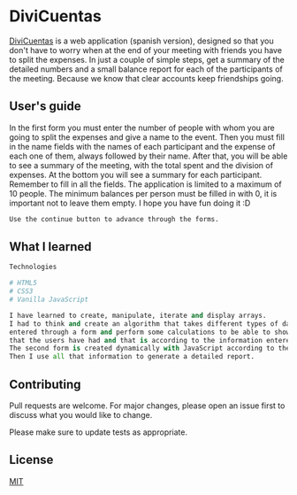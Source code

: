﻿# DiviCuentas

[DiviCuentas](https://tonybrandt.github.io/DiviCuentas/) is a web application (spanish version), designed so that you don't have to worry when at the end of your meeting with friends you have to split the expenses. In just a couple of simple steps, get a summary of the detailed numbers and a small balance report for each of the participants of the meeting. Because we know that clear accounts keep friendships going.

## User's guide

In the first form you must enter the number of people with whom you are going to split the expenses and give a name to the event.
Then you must fill in the name fields with the names of each participant and the expense of each one of them, always followed by their name.
After that, you will be able to see a summary of the meeting, with the total spent and the division of expenses. At the bottom you will see a summary for each participant. Remember to fill in all the fields. The application is limited to a maximum of 10 people. The minimum balances per person must be filled in with 0, it is important not to leave them empty. I hope you have fun doing it :D

```bash
Use the continue button to advance through the forms. 
```

## What I learned

```python
Technologies

# HTML5
# CSS3
# Vanilla JavaScript

I have learned to create, manipulate, iterate and display arrays. 
I had to think and create an algorithm that takes different types of data from a user, 
entered through a form and perform some calculations to be able to show a summary of all the expenses, 
that the users have had and that is according to the information entered. 
The second form is created dynamically with JavaScript according to the information entered by the user. 
Then I use all that information to generate a detailed report.

```

## Contributing

Pull requests are welcome. For major changes, please open an issue first
to discuss what you would like to change.

Please make sure to update tests as appropriate.

## License

[MIT](https://choosealicense.com/licenses/mit/)